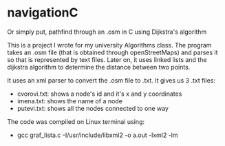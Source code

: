 # navigationC

Or simply put, pathfind through an .osm in C using Dijkstra's algorithm

This is a project I wrote for my university Algorithms class. The program takes an .osm file (that is obtained through openStreetMaps) and parses it so that is represented by text files. Later on, it uses linked lists and the dijkstra algorithm to determine the distance between two points.

It uses an xml parser to convert the .osm file to .txt. It gives us 3 .txt files:
- cvorovi.txt: shows a node's id and it's x and y coordinates
- imena.txt: shows the name of a node
- putevi.txt: shows all the nodes connected to one way

The code was compiled on Linux terminal using:
- gcc graf_lista.c -I/usr/include/libxml2 -o a.out -lxml2 -lm
